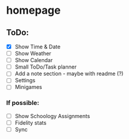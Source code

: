 # homepage

## ToDo:

- [x] Show Time & Date
- [ ] Show Weather
- [ ] Show Calendar
- [ ] Small ToDo/Task planner
- [ ] Add a note section - maybe with readme (?)
- [ ] Settings
- [ ] Minigames

### If possible:

- [ ] Show Schoology Assignments
- [ ] Fidelity stats
- [ ] Sync
